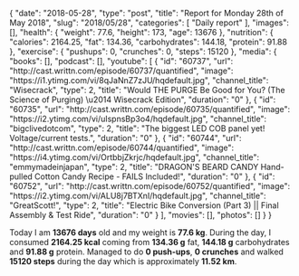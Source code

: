 {
    "date": "2018-05-28",
    "type": "post",
    "title": "Report for Monday 28th of May 2018",
    "slug": "2018\/05\/28",
    "categories": [
        "Daily report"
    ],
    "images": [],
    "health": {
        "weight": 77.6,
        "height": 173,
        "age": 13676
    },
    "nutrition": {
        "calories": 2164.25,
        "fat": 134.36,
        "carbohydrates": 144.18,
        "protein": 91.88
    },
    "exercise": {
        "pushups": 0,
        "crunches": 0,
        "steps": 15120
    },
    "media": {
        "books": [],
        "podcast": [],
        "youtube": [
            {
                "id": "60737",
                "url": "http:\/\/cast.writtn.com\/episode\/60737\/quantified",
                "image": "https:\/\/i1.ytimg.com\/vi\/8qJaNnZ7zJU\/hqdefault.jpg",
                "channel_title": "Wisecrack",
                "type": 2,
                "title": "Would THE PURGE Be Good for You? (The Science of Purging) \u2014 Wisecrack Edition",
                "duration": "0"
            },
            {
                "id": "60735",
                "url": "http:\/\/cast.writtn.com\/episode\/60735\/quantified",
                "image": "https:\/\/i2.ytimg.com\/vi\/uIspnsBp3o4\/hqdefault.jpg",
                "channel_title": "bigclivedotcom",
                "type": 2,
                "title": "The biggest LED COB panel yet!  Voltage\/current tests.",
                "duration": "0"
            },
            {
                "id": "60744",
                "url": "http:\/\/cast.writtn.com\/episode\/60744\/quantified",
                "image": "https:\/\/i4.ytimg.com\/vi\/OrtbbjZkrjc\/hqdefault.jpg",
                "channel_title": "emmymadeinjapan",
                "type": 2,
                "title": "DRAGON'S BEARD CANDY Hand-pulled Cotton Candy Recipe - FAILS Included!",
                "duration": "0"
            },
            {
                "id": "60752",
                "url": "http:\/\/cast.writtn.com\/episode\/60752\/quantified",
                "image": "https:\/\/i2.ytimg.com\/vi\/ALU8j7BTXnI\/hqdefault.jpg",
                "channel_title": "GreatScott!",
                "type": 2,
                "title": "Electric Bike Conversion (Part 3) ||  Final Assembly & Test Ride",
                "duration": "0"
            }
        ],
        "movies": [],
        "photos": []
    }
}

Today I am <strong>13676 days</strong> old and my weight is <strong>77.6 kg</strong>. During the day, I consumed <strong>2164.25 kcal</strong> coming from <strong>134.36 g</strong> fat, <strong>144.18 g</strong> carbohydrates and <strong>91.88 g</strong> protein. Managed to do <strong>0 push-ups</strong>, <strong>0 crunches</strong> and walked <strong>15120 steps</strong> during the day which is approximately <strong>11.52 km</strong>.